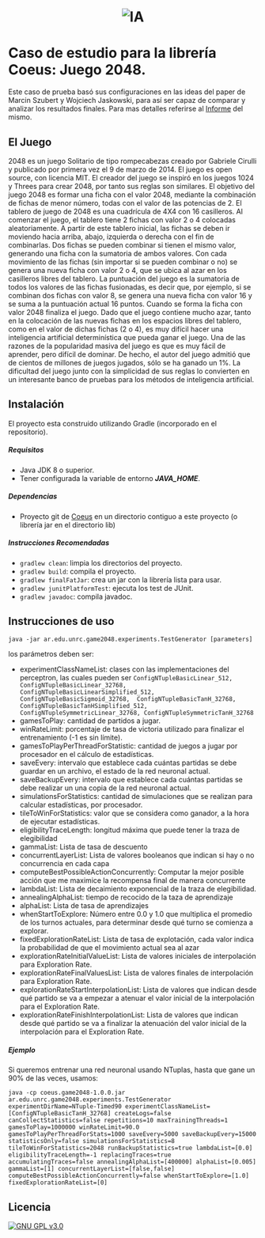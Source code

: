 <h1 align="center">
	<img src="https://i.imgur.com/rqOh0KW.png" alt="IA">
</h1>

# Caso de estudio para la librería Coeus: Juego 2048.
Este caso de prueba basó sus configuraciones en las ideas del paper de Marcin Szubert 
y Wojciech Jaskowski, para así ser capaz de comparar y analizar los resultados finales.
Para mas detalles referirse al [Informe](https://docs.google.com/document/d/1arNnKmmV7xc9qDrgPNbtxQXO8b81HknmJQKCshfAzUU/edit?usp=sharing) del mismo.

## El Juego
2048 es un juego Solitario de tipo rompecabezas creado por Gabriele Cirulli y 
publicado por primera vez el 9 de marzo de 2014. El juego es open source, con 
licencia MIT. 
El creador del juego se inspiró en los juegos 1024 y Threes para crear 2048, 
por tanto sus reglas son similares.
El objetivo del juego 2048 es formar una ficha con el valor 2048, mediante la 
combinación de fichas de menor número, todas con el valor de las potencias de 2.
El tablero de juego de 2048 es una cuadrícula de 4X4 con 16 casilleros. Al comenzar 
el juego, el tablero tiene 2 fichas con valor 2 o 4  colocadas aleatoriamente. 
A partir de este tablero inicial, las fichas se deben ir moviendo hacia arriba, 
abajo, izquierda o derecha con el fin de combinarlas. Dos fichas se pueden combinar 
si tienen el mismo valor, generando una ficha con la sumatoria de ambos valores. 
Con cada movimiento de las fichas (sin importar si se pueden combinar o no) se genera 
una nueva ficha con valor 2 o 4, que se ubica al azar en los casilleros libres del 
tablero.
La puntuación del juego es la sumatoria de todos los valores de las fichas fusionadas, 
es decir que, por ejemplo, si se combinan dos fichas con valor 8, se genera una nueva
ficha con valor 16 y se suma a la puntuación actual 16 puntos. Cuando se forma la 
ficha con valor 2048 finaliza el juego.
Dado que el juego contiene mucho azar, tanto en la colocación de las nuevas fichas en 
los espacios libres del tablero, como en el valor de dichas fichas (2 o 4), 
es muy difícil hacer una inteligencia artificial determinística que pueda ganar el juego.
Una de las razones de la popularidad masiva del juego es que es muy fácil de aprender, 
pero difícil de dominar. De hecho, el autor del juego admitió que de cientos de 
millones de juegos jugados, sólo se ha ganado un 1%. La dificultad del juego junto 
con la simplicidad de sus reglas lo convierten en un interesante banco de pruebas 
para los métodos de inteligencia artificial.

## Instalación
El proyecto esta construido utilizando Gradle (incorporado en el 
repositorio). 

##### Requisitos
- Java JDK 8 o superior.
- Tener configurada la variable de entorno ***JAVA_HOME***. 

##### Dependencias
- Proyecto git de [Coeus](https://github.com/TesisLuciaFrancoRenzo/coeus) en un directorio contiguo a este proyecto 
(o librería jar en el directorio lib)

##### Instrucciones Recomendadas
- `gradlew clean`: limpia los directorios del proyecto.   
- `gradlew build`: compila el proyecto.
- `gradlew finalFatJar`: crea un jar con la librería lista para 
usar.  
- `gradlew junitPlatformTest`:  ejecuta los test de JUnit.
- `gradlew javadoc`:  compila javadoc.

## Instrucciones de uso
`java -jar ar.edu.unrc.game2048.experiments.TestGenerator [parameters]`

los parámetros deben ser:
- experimentClassNameList: clases con las implementaciones del perceptron, las cuales pueden ser 
`ConfigNTupleBasicLinear_512, ConfigNTupleBasicLinear_32768, 
ConfigNTupleBasicLinearSimplified_512, ConfigNTupleBasicSigmoid_32768, 
ConfigNTupleBasicTanH_32768, ConfigNTupleBasicTanHSimplified_512, 
ConfigNTupleSymmetricLinear_32768, ConfigNTupleSymmetricTanH_32768`
- gamesToPlay: cantidad de partidos a jugar. 
- winRateLimit: porcentaje de tasa de victoria utilizado para finalizar el entrenamiento (-1 es sin límite).
- gamesToPlayPerThreadForStatistic: cantidad de juegos a jugar por procesador en el cálculo de estadísticas.
- saveEvery: intervalo que establece cada cuántas partidas se debe guardar en un archivo, el estado de la red neuronal actual.
- saveBackupEvery: intervalo que establece cada cuántas partidas se debe realizar un una copia de la red neuronal actual.
- simulationsForStatistics: cantidad de simulaciones que se realizan para calcular estadísticas, por procesador.
- tileToWinForStatistics: valor que se considera como ganador, a la hora de ejecutar estadísticas.
- eligibilityTraceLength: longitud máxima que puede tener la traza de elegibilidad
- gammaList: Lista de tasa de descuento
- concurrentLayerList: Lista de valores booleanos que indican si hay o no concurrencia en cada capa
- computeBestPossibleActionConcurrently: Computar la mejor posible acción que me maximice la recompensa final de manera concurrente
- lambdaList: Lista de  decaimiento exponencial de la traza de elegibilidad.
- annealingAlphaList: tiempo de recocido de la taza de aprendizaje
- alphaList: Lista de tasa de aprendizajes
- whenStartToExplore: Número entre 0.0 y 1.0 que multiplica el promedio de los turnos actuales, para determinar desde qué turno se comienza a explorar.
- fixedExplorationRateList: Lista de tasa de explotación, cada valor indica la  probabilidad de que el movimiento actual sea al azar
- explorationRateInitialValueList: Lista de valores iniciales de interpolación para Exploration Rate.
- explorationRateFinalValuesList: Lista de valores finales de interpolación para Exploration Rate.
- explorationRateStartInterpolationList: Lista de valores que indican desde qué partido se va a empezar a atenuar el valor inicial de la interpolación para el Exploration Rate.
- explorationRateFinishInterpolationList: Lista de valores que indican desde qué partido se va a finalizar la atenuación del valor inicial de la interpolación para el Exploration Rate.

##### Ejemplo
Si queremos entrenar una red neuronal usando NTuplas, hasta que gane un 90% de las veces, usamos:
```
java -cp coeus.game2048-1.0.0.jar ar.edu.unrc.game2048.experiments.TestGenerator experimentDirName=NTuple-Timed90 experimentClassNameList=[ConfigNTupleBasicTanH_32768] createLogs=false canCollectStatistics=false repetitions=10 maxTrainingThreads=1 gamesToPlay=1000000 winRateLimit=90.0 gamesToPlayPerThreadForStats=1000 saveEvery=5000 saveBackupEvery=15000 statisticsOnly=false simulationsForStatistics=8 tileToWinForStatistics=2048 runBackupStatistics=true lambdaList=[0.0] eligibilityTraceLength=-1 replacingTraces=true accumulatingTraces=false annealingAlphaList=[400000] alphaList=[0.005] gammaList=[1] concurrentLayerList=[false,false] computeBestPossibleActionConcurrently=false whenStartToExplore=[1.0] fixedExplorationRateList=[0] 
``` 

## Licencia
[![GNU GPL v3.0](http://www.gnu.org/graphics/gplv3-127x51.png)](http://www.gnu.org/licenses/gpl.html)
